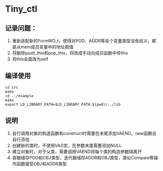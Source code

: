 ﻿# Tiny_ctl
## 记录问题：
1. 重新适配新的FormWO_t，使得对POD、ADDR等各个变量类型没有歧义，都是从mem成员变量中的地址取值
2. 将删除push_this和pop_this，将改成手动向成员函数中传this
3. 将this全面改为self
## 编译使用
```shell
cd src
make
cd ../example
make
export LD_LIBRARY_PATH=$LD_LIBRARY_PATH:$(pwd)/../lib
```
## 说明
1. 自行调用对象的构造函数和construct时需要在末尾添加VAEND，new函数会自行添加
2. 创建新的类时，不使用VA()宏，在参数末尾需要添加NULL
3. 建立对象时，对于父类，需要调用VAEND将每个类的构造参数隔离开
4. 容器储存POD和OBJ类型，迭代器储存ADDR和OBJ类型，类似Compare等操作函数接受OBJ和ADDR类型
